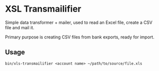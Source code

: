 # XSL Transmailifier

Simple data transformer + mailer, used to read an Excel file, create a CSV file and mail it.

Primary purpose is creating CSV files from bank exports, ready for import. 

## Usage

```
bin/xls-transmailifier <account name> ~/path/to/source/file.xls
```


